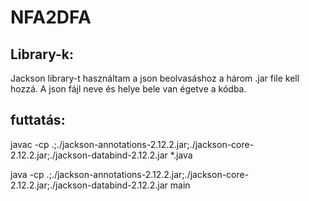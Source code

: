 # NFA2DFA

## Library-k:
Jackson library-t használtam a json beolvasáshoz a három .jar file kell hozzá. A json fájl neve és helye bele van égetve a kódba. 

## futtatás: 
 javac -cp .;./jackson-annotations-2.12.2.jar;./jackson-core-2.12.2.jar;./jackson-databind-2.12.2.jar *.java

 java -cp .;./jackson-annotations-2.12.2.jar;./jackson-core-2.12.2.jar;./jackson-databind-2.12.2.jar main
